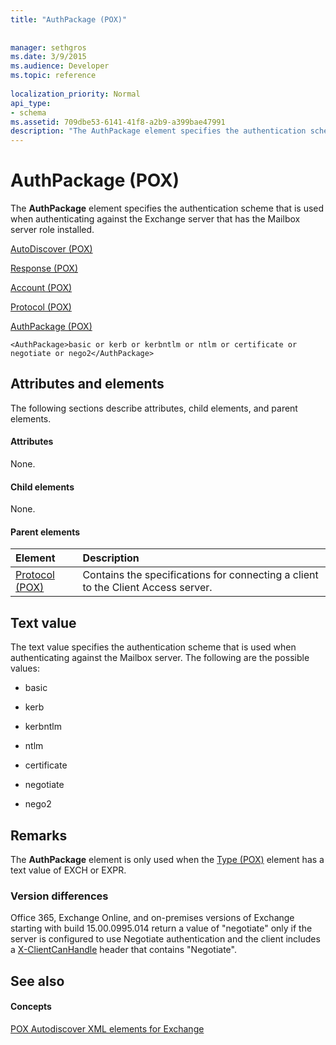 ```yaml
---
title: "AuthPackage (POX)"
 
 
manager: sethgros
ms.date: 3/9/2015
ms.audience: Developer
ms.topic: reference
 
localization_priority: Normal
api_type:
- schema
ms.assetid: 709dbe53-6141-41f8-a2b9-a399bae47991
description: "The AuthPackage element specifies the authentication scheme that is used when authenticating against the Exchange server that has the Mailbox server role installed."
---
```


# AuthPackage (POX)

The **AuthPackage** element specifies the authentication scheme that is used when authenticating against the Exchange server that has the Mailbox server role installed. 
  
[AutoDiscover (POX)](autodiscover-pox.md)
  
[Response (POX)](response-pox.md)
  
[Account (POX)](account-pox.md)
  
[Protocol (POX)](protocol-pox.md)
  
[AuthPackage (POX)](authpackage-pox.md)
  
```
<AuthPackage>basic or kerb or kerbntlm or ntlm or certificate or negotiate or nego2</AuthPackage>
```

## Attributes and elements

The following sections describe attributes, child elements, and parent elements.
  
#### Attributes

None.
  
#### Child elements

None.
  
#### Parent elements

|**Element**|**Description**|
|:-----|:-----|
|[Protocol (POX)](protocol-pox.md) <br/> |Contains the specifications for connecting a client to the Client Access server.  <br/> |
   
## Text value

The text value specifies the authentication scheme that is used when authenticating against the Mailbox server. The following are the possible values:
  
- basic
    
- kerb
    
- kerbntlm
    
- ntlm
    
- certificate
    
- negotiate
    
- nego2
    
## Remarks

The **AuthPackage** element is only used when the [Type (POX)](type-pox.md) element has a text value of EXCH or EXPR. 
  
### Version differences

Office 365, Exchange Online, and on-premises versions of Exchange starting with build 15.00.0995.014 return a value of "negotiate" only if the server is configured to use Negotiate authentication and the client includes a [X-ClientCanHandle](pox-autodiscover-request-for-exchange.md) header that contains "Negotiate". 
  
## See also

#### Concepts

[POX Autodiscover XML elements for Exchange](pox-autodiscover-xml-elements-for-exchange.md)

